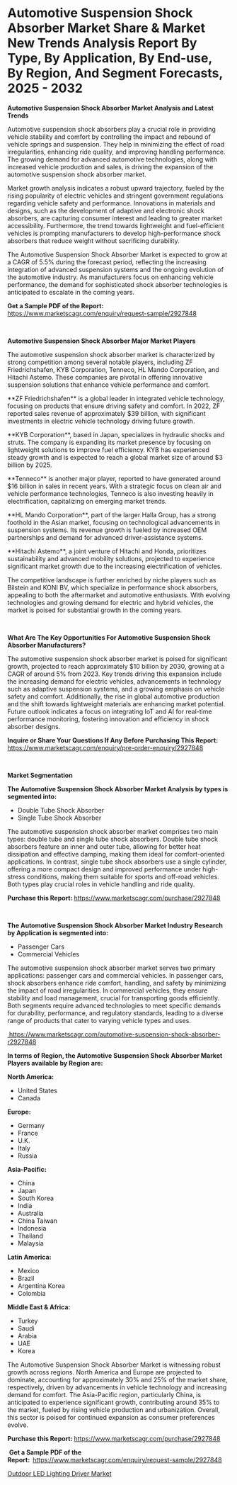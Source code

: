 <p><h1>Automotive Suspension Shock Absorber Market Share & Market New Trends Analysis Report By Type, By Application, By End-use, By Region, And Segment Forecasts, 2025 - 2032</h1></p><p><strong>Automotive Suspension Shock Absorber Market Analysis and Latest Trends</strong></p>
<p><p>Automotive suspension shock absorbers play a crucial role in providing vehicle stability and comfort by controlling the impact and rebound of vehicle springs and suspension. They help in minimizing the effect of road irregularities, enhancing ride quality, and improving handling performance. The growing demand for advanced automotive technologies, along with increased vehicle production and sales, is driving the expansion of the automotive suspension shock absorber market.</p><p>Market growth analysis indicates a robust upward trajectory, fueled by the rising popularity of electric vehicles and stringent government regulations regarding vehicle safety and performance. Innovations in materials and designs, such as the development of adaptive and electronic shock absorbers, are capturing consumer interest and leading to greater market accessibility. Furthermore, the trend towards lightweight and fuel-efficient vehicles is prompting manufacturers to develop high-performance shock absorbers that reduce weight without sacrificing durability. </p><p>The Automotive Suspension Shock Absorber Market is expected to grow at a CAGR of 5.5% during the forecast period, reflecting the increasing integration of advanced suspension systems and the ongoing evolution of the automotive industry. As manufacturers focus on enhancing vehicle performance, the demand for sophisticated shock absorber technologies is anticipated to escalate in the coming years.</p></p>
<p><strong>Get a Sample PDF of the Report:&nbsp;</strong> <a href="https://www.marketscagr.com/enquiry/request-sample/2927848?utm_campaign=2959&utm_medium=2&utm_source=Github&utm_content=ia&utm_term=12032025&utm_id=automotive-suspension-shock-absorber">https://www.marketscagr.com/enquiry/request-sample/2927848</a></p>
<p>&nbsp;</p>
<p><strong>Automotive Suspension Shock Absorber Major Market Players</strong></p>
<p><p>The automotive suspension shock absorber market is characterized by strong competition among several notable players, including ZF Friedrichshafen, KYB Corporation, Tenneco, HL Mando Corporation, and Hitachi Astemo. These companies are pivotal in offering innovative suspension solutions that enhance vehicle performance and comfort.</p><p>**ZF Friedrichshafen** is a global leader in integrated vehicle technology, focusing on products that ensure driving safety and comfort. In 2022, ZF reported sales revenue of approximately $39 billion, with significant investments in electric vehicle technology driving future growth.</p><p>**KYB Corporation**, based in Japan, specializes in hydraulic shocks and struts. The company is expanding its market presence by focusing on lightweight solutions to improve fuel efficiency. KYB has experienced steady growth and is expected to reach a global market size of around $3 billion by 2025.</p><p>**Tenneco** is another major player, reported to have generated around $16 billion in sales in recent years. With a strategic focus on clean air and vehicle performance technologies, Tenneco is also investing heavily in electrification, capitalizing on emerging market trends.</p><p>**HL Mando Corporation**, part of the larger Halla Group, has a strong foothold in the Asian market, focusing on technological advancements in suspension systems. Its revenue growth is fueled by increased OEM partnerships and demand for advanced driver-assistance systems.</p><p>**Hitachi Astemo**, a joint venture of Hitachi and Honda, prioritizes sustainability and advanced mobility solutions, projected to experience significant market growth due to the increasing electrification of vehicles.</p><p>The competitive landscape is further enriched by niche players such as Bilstein and KONI BV, which specialize in performance shock absorbers, appealing to both the aftermarket and automotive enthusiasts. With evolving technologies and growing demand for electric and hybrid vehicles, the market is poised for substantial growth in the coming years.</p></p>
<p>&nbsp;</p>
<p><strong>What Are The Key Opportunities For Automotive Suspension Shock Absorber Manufacturers?</strong></p>
<p><p>The automotive suspension shock absorber market is poised for significant growth, projected to reach approximately $10 billion by 2030, growing at a CAGR of around 5% from 2023. Key trends driving this expansion include the increasing demand for electric vehicles, advancements in technology such as adaptive suspension systems, and a growing emphasis on vehicle safety and comfort. Additionally, the rise in global automotive production and the shift towards lightweight materials are enhancing market potential. Future outlook indicates a focus on integrating IoT and AI for real-time performance monitoring, fostering innovation and efficiency in shock absorber designs.</p></p>
<p><strong>Inquire or Share Your Questions If Any Before Purchasing This Report:</strong> <a href="https://www.marketscagr.com/enquiry/pre-order-enquiry/2927848?utm_campaign=2959&utm_medium=2&utm_source=Github&utm_content=ia&utm_term=12032025&utm_id=automotive-suspension-shock-absorber">https://www.marketscagr.com/enquiry/pre-order-enquiry/2927848</a></p>
<p>&nbsp;</p>
<p><strong>Market Segmentation</strong></p>
<p><strong>The Automotive Suspension Shock Absorber Market Analysis by types is segmented into:</strong></p>
<p><ul><li>Double Tube Shock Absorber</li><li>Single Tube Shock Absorber</li></ul></p>
<p><p>The automotive suspension shock absorber market comprises two main types: double tube and single tube shock absorbers. Double tube shock absorbers feature an inner and outer tube, allowing for better heat dissipation and effective damping, making them ideal for comfort-oriented applications. In contrast, single tube shock absorbers use a single cylinder, offering a more compact design and improved performance under high-stress conditions, making them suitable for sports and off-road vehicles. Both types play crucial roles in vehicle handling and ride quality.</p></p>
<p><strong>Purchase this Report:&nbsp;</strong><a href="https://www.marketscagr.com/purchase/2927848?utm_campaign=2959&utm_medium=2&utm_source=Github&utm_content=ia&utm_term=12032025&utm_id=automotive-suspension-shock-absorber">https://www.marketscagr.com/purchase/2927848</a></p>
<p>&nbsp;</p>
<p><strong>The Automotive Suspension Shock Absorber Market Industry Research by Application is segmented into:</strong></p>
<p><ul><li>Passenger Cars</li><li>Commercial Vehicles</li></ul></p>
<p><p>The automotive suspension shock absorber market serves two primary applications: passenger cars and commercial vehicles. In passenger cars, shock absorbers enhance ride comfort, handling, and safety by minimizing the impact of road irregularities. In commercial vehicles, they ensure stability and load management, crucial for transporting goods efficiently. Both segments require advanced technologies to meet specific demands for durability, performance, and regulatory standards, leading to a diverse range of products that cater to varying vehicle types and uses.</p></p>
<p><a href="https://www.marketscagr.com/automotive-suspension-shock-absorber-r2927848?utm_campaign=2959&utm_medium=2&utm_source=Github&utm_content=ia&utm_term=12032025&utm_id=automotive-suspension-shock-absorber">&nbsp;https://www.marketscagr.com/automotive-suspension-shock-absorber-r2927848</a></p>
<p><strong>In terms of Region, the Automotive Suspension Shock Absorber Market Players available by Region are:</strong></p>
<p>
    <p> <strong> North America: </strong>
        <ul>
            <li>United States</li>
            <li>Canada</li>
        </ul>
        </p> 
    <p> <strong> Europe: </strong>
        <ul>
            <li>Germany</li>
            <li>France</li>
            <li>U.K.</li>
            <li>Italy</li>
            <li>Russia</li>
        </ul>
        </p> 
    <p> <strong> Asia-Pacific: </strong>
        <ul>
            <li>China</li>
            <li>Japan</li>
            <li>South Korea</li>
            <li>India</li>
            <li>Australia</li>
            <li>China Taiwan</li>
            <li>Indonesia</li>
            <li>Thailand</li>
            <li>Malaysia</li>
        </ul>
        </p> 
    <p> <strong> Latin America: </strong>
        <ul>
            <li>Mexico</li>
            <li>Brazil</li>
            <li>Argentina Korea</li>
            <li>Colombia</li>
        </ul>
        </p> 
    <p> <strong> Middle East & Africa: </strong>
        <ul>
            <li>Turkey</li>
            <li>Saudi</li>
            <li>Arabia</li>
            <li>UAE</li>
            <li>Korea</li>
        </ul>
    </p>
    </p>
<p><p>The Automotive Suspension Shock Absorber Market is witnessing robust growth across regions. North America and Europe are projected to dominate, accounting for approximately 30% and 25% of the market share, respectively, driven by advancements in vehicle technology and increasing demand for comfort. The Asia-Pacific region, particularly China, is anticipated to experience significant growth, contributing around 35% to the market, fueled by rising vehicle production and urbanization. Overall, this sector is poised for continued expansion as consumer preferences evolve.</p></p>
<p><strong>Purchase this Report: </strong><a href="https://www.marketscagr.com/purchase/2927848?utm_campaign=2959&utm_medium=2&utm_source=Github&utm_content=ia&utm_term=12032025&utm_id=automotive-suspension-shock-absorber">https://www.marketscagr.com/purchase/2927848</a></p>
<p>&nbsp;<strong>Get a Sample PDF of the Report:&nbsp;&nbsp;</strong><a href="https://www.marketscagr.com/enquiry/request-sample/2927848?utm_campaign=2959&utm_medium=2&utm_source=Github&utm_content=ia&utm_term=12032025&utm_id=automotive-suspension-shock-absorber">https://www.marketscagr.com/enquiry/request-sample/2927848</a></p>
<p><strong></strong></p>
<p><p><a href="https://github.com/zanoligarav/Market-Research-Report-List-1/blob/main/outdoor-led-lighting-driver-market.md?utm_campaign=2959&utm_medium=2&utm_source=Github&utm_content=ia&utm_term=12032025&utm_id=automotive-suspension-shock-absorber">Outdoor LED Lighting Driver Market</a></p></p>